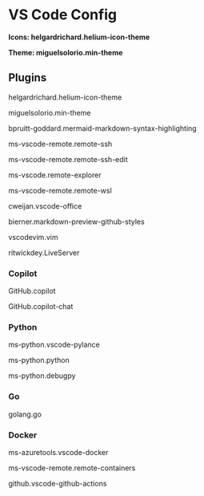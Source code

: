 # VS Code Config

**Icons: helgardrichard.helium-icon-theme**

**Theme: miguelsolorio.min-theme**

## Plugins

helgardrichard.helium-icon-theme

miguelsolorio.min-theme

bpruitt-goddard.mermaid-markdown-syntax-highlighting

ms-vscode-remote.remote-ssh

ms-vscode-remote.remote-ssh-edit

ms-vscode.remote-explorer

ms-vscode-remote.remote-wsl

cweijan.vscode-office

bierner.markdown-preview-github-styles

vscodevim.vim

ritwickdey.LiveServer

### Copilot

GitHub.copilot

GitHub.copilot-chat

### Python

ms-python.vscode-pylance

ms-python.python

ms-python.debugpy

### Go

golang.go

### Docker

ms-azuretools.vscode-docker

ms-vscode-remote.remote-containers

github.vscode-github-actions
